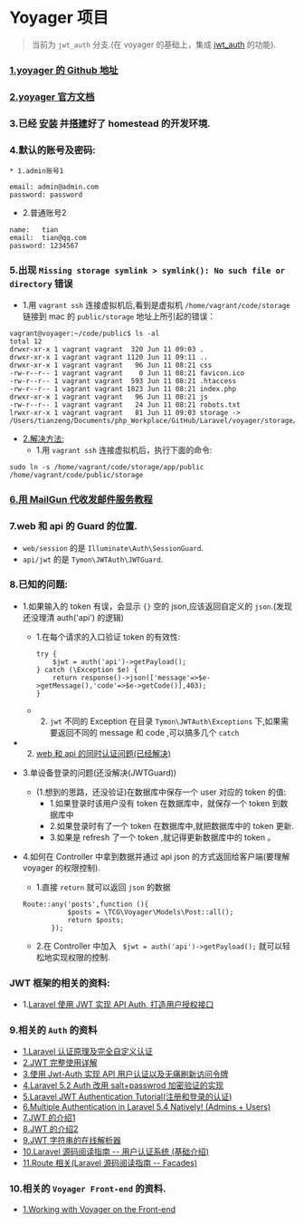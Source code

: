 # Yoyager 项目
> 当前为 `jwt_auth` 分支.(在 voyager 的基础上，集成 [jwt_auth](https://laravel-china.org/articles/13734/using-tymondesignsjwt-auth-to-build-web-and-api-authentication-system) 的功能).


### [1.yoyager 的 Github 地址](https://github.com/the-control-group/voyager)
### [2.yoyager 官方文档](https://voyager.readme.io/docs)
### 3.已经 [安装](https://laravel-china.org/docs/laravel/5.6/installation/1352) 并[搭建](https://laravel-china.org/docs/laravel/5.6/homestead/1355#configuring-homestead)好了 homestead 的开发环境.
### 4.默认的账号及密码:
    * 1.admin账号1
```
email: admin@admin.com
password: password
```

* 2.普通账号2
```$xslt
name:   tian
email:  tian@qq.com
password: 1234567

```

### 5.出现 `Missing storage symlink > symlink(): No such file or directory` 错误
* 1.用 `vagrant ssh` 连接虚拟机后,看到是虚拟机 `/home/vagrant/code/storage` 链接到 mac 的 `public/storage` 地址上所引起的错误：

```$xslt
vagrant@voyager:~/code/public$ ls -al
total 12
drwxr-xr-x 1 vagrant vagrant  320 Jun 11 09:03 .
drwxr-xr-x 1 vagrant vagrant 1120 Jun 11 09:11 ..
drwxr-xr-x 1 vagrant vagrant   96 Jun 11 08:21 css
-rw-r--r-- 1 vagrant vagrant    0 Jun 11 08:21 favicon.ico
-rw-r--r-- 1 vagrant vagrant  593 Jun 11 08:21 .htaccess
-rw-r--r-- 1 vagrant vagrant 1823 Jun 11 08:21 index.php
drwxr-xr-x 1 vagrant vagrant   96 Jun 11 08:21 js
-rw-r--r-- 1 vagrant vagrant   24 Jun 11 08:21 robots.txt
lrwxr-xr-x 1 vagrant vagrant   81 Jun 11 09:03 storage -> /Users/tianzeng/Documents/php_Workplace/GitHub/Laravel/voyager/storage/app/public

```


* [2.解决方法:](https://laracasts.com/discuss/channels/servers/creating-symbolic-link-on-homestead)
    * 1.用 `vagrant ssh` 连接虚拟机后，执行下面的命令:
```$xslt
sudo ln -s /home/vagrant/code/storage/app/public /home/vagrant/code/public/storage

```

### [6.用 MailGun 代收发邮件服务教程](https://devdojo.com/blog/tutorials/sending-emails-with-laravel-and-mailgun)

### 7.web 和 api 的 Guard 的位置.
* `web/session` 的是 `Illuminate\Auth\SessionGuard`.
* `api/jwt` 的是 `Tymon\JWTAuth\JWTGuard`.

### 8.已知的问题:
* 1.如果输入的 token 有误，会显示 `{}` 空的 json,应该返回自定义的 `json`.(发现还没理清 auth('api') 的逻辑)
    * 1.在每个请求的入口验证 token 的有效性:
        ```angular2html
        try {
            $jwt = auth('api')->getPayload();
        } catch (\Exception $e) {
            return response()->json(['message'=>$e->getMessage(),'code'=>$e->getCode()],403);
        }
        ```
    * 2. `jwt` 不同的 Exception 在目录 `Tymon\JWTAuth\Exceptions` 下,如果需要返回不同的 message 和 code ,可以搞多几个 `catch`
        
* 2. [web 和 api 的同时认证问题(已经解决)](https://laravel-china.org/articles/13734/using-tymondesignsjwt-auth-to-build-web-and-api-authentication-system)
* 3.单设备登录的问题(还没解决(JWTGuard))
    * (1.想到的思路，还没验证)在数据库中保存一个 user 对应的 token 的值:
        * 1.如果登录时该用户没有 token 在数据库中，就保存一个 token 到数据库中
        * 2.如果登录时有了一个 token 在数据库中,就把数据库中的 token 更新.
        * 3.如果是 refresh 了一个 token ,就记得更新数据库中的 token 。
* 4.如何在 Controller 中拿到数据并通过 api json 的方式返回给客户端(要理解 voyager 的权限控制). 
    * 1.直接 `return` 就可以返回 `json` 的数据
    ``` 
    Route::any('posts',function (){
               $posts = \TCG\Voyager\Models\Post::all();
               return $posts;
           });
    ```
    
    * 2.在 Controller 中加入 ` $jwt = auth('api')->getPayload();` 就可以轻松地实现权限的控制.
  
### JWT 框架的相关的资料:
* 1.[Laravel 使用 JWT 实现 API Auth, 打造用户授权接口](https://laravel-china.org/articles/6216/laravel-uses-jwt-to-implement-api-auth-to-build-user-authorization-interfaces)
  
  
### 9.相关的 `Auth` 的资料
* [1.Laravel 认证原理及完全自定义认证](https://laravel-china.org/articles/3825/laravel-authentication-principle-and-full-custom-authentication)
* [2.JWT 完整使用详解](https://laravel-china.org/articles/10885/full-use-of-jwt)
* [3.使用 Jwt-Auth 实现 API 用户认证以及无痛刷新访问令牌](https://laravel-china.org/articles/7264/using-jwt-auth-to-implement-api-user-authentication-and-painless-refresh-access-token)
* [4.Laravel 5.2 Auth 改用 salt+passwrod 加密验证的实现](https://laravel-china.org/articles/1989/laravel-52-auth-switch-to-saltpasswrod-encryption-authentication)
* [5.Laravel JWT Authentication Tutorial(注册和登录的认证)](https://appdividend.com/2018/02/24/laravel-jwt-authentication-tutorial/#Laravel_JWT_Authentication_Tutorial)
* [6.Multiple Authentication in Laravel 5.4 Natively! (Admins + Users) ](https://www.youtube.com/watch?list=PLwAKR305CRO9S6KVHMJYqZpjPzGPWuQ7Q&v=iKRLrJXNN4M)
* [7.JWT 的介绍1](https://scotch.io/tutorials/the-anatomy-of-a-json-web-token)
* [8.JWT 的介绍2](https://juejin.im/entry/577b7b56a3413100618c2938)
* [9.JWT 字符串的在线解析器](https://jwt.io/)
* [10.Laravel 源码阅读指南 -- 用户认证系统 (基础介绍)](https://laravel-china.org/articles/13504/laravel-source-reading-guide-user-authentication-system-basic-introduction)
* [11.Route 相关(Laravel 源码阅读指南 -- Facades)](https://laravel-china.org/articles/12676/laravel-source-code-reading-guide-facades)

### 10.相关的 `Voyager Front-end` 的资料.
* [1.Working with Voyager on the Front-end](https://devdojo.com/blog/tutorials/working-with-voyager-on-the-front-end)


